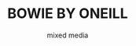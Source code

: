 ---
layout: gallery
title: BOWIE BY ONEILL
subtitle: mixed media
permalink: /illustration11/
desc: An illustration of David Bowie inspired by the work of Terry O'Neill, commissed by Red Engine Publishing.
pickerImage: /imgs/illustration/bowie-by-oneill/bowie-thumb.jpg
images:
  - desktop: /imgs/illustration/bowie-by-oneill/desktop/1-bowie-4colour-dt.jpg
    mobile: /imgs/illustration/bowie-by-oneill/mobile/1-bowie-4colour-m.jpg
    caption: fashion illustration
  - desktop: /imgs/illustration/bowie-by-oneill/desktop/2-bowie-collage-dt.jpg
    mobile: /imgs/illustration/bowie-by-oneill/mobile/2-bowie-collage-m.jpg
    caption: fashion illustration
  - desktop: /imgs/illustration/bowie-by-oneill/desktop/3-bowie-bw-comp-dt.jpg
    mobile: /imgs/illustration/bowie-by-oneill/mobile/3-bowie-bw-comp-m.jpg
    caption: fashion illustration
---